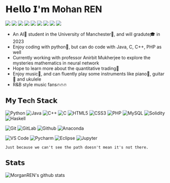 𝗛𝗲𝗹𝗹𝗼 𝗜'𝗺 Mohan REN
========
[![](https://img.shields.io/badge/-@MorganREN-%23181717?style=flat-square&logo=github)](https://github.com/MorganREN)
[![](https://img.shields.io/badge/-@MohanRen-%23181717?style=flat-square&logo=gitlab)](https://gitlab.cs.man.ac.uk/m33394mr)
[![](https://img.shields.io/badge/-ID:Ren_Mohan-%23181717?style=flat-square&logo=wechat)](https://github.com/MorganREN/MorganREN/blob/master/images/wechat.jpeg)
[![](https://img.shields.io/badge/-公众号:爱幻想的Ren-%23181717?style=flat-square&logo=wechat)]()
[![](https://img.shields.io/badge/-@MOHAN_REN-%23181717?style=flat-square&logo=linkedin)](https://www.linkedin.com/in/mohan-ren-014406200/)
[![](https://img.shields.io/badge/-@mohanren-%23181717?style=flat-square&logo=instagram)](https://www.instagram.com/mohanren/)
[![](https://img.shields.io/badge/-Email:MOHANREN@outlook.com-%23181717?style=flat-square&logo=microsoft-outlook)]()
[![](https://img.shields.io/badge/-@再看就吃了-%23181717?style=flat-square&logo=bilibili)](https://space.bilibili.com/33095332)
[![](https://img.shields.io/badge/-@Mohan_REN-%23181717?style=flat-square&logo=kaggle)](https://www.kaggle.com/mohanren)


- An AI🧠 student in the University of Manchester🏫, and will gradute🎓 in 2023
- Enjoy coding with python🐍, but can do code with Java, C, C++, PHP as well
- Currently working with professor Anirbit Mukherjee to explore the mysteries mathematics in neural network
- Hope to learn more about the quantitative trading📖
- Enjoy music🎵, and can fluently play some instruments like piano🎹, guitar🎸 and ukulele
- R&B style music fans🔥🔥🔥


𝗠𝘆 𝗧𝗲ch 𝗦𝘁𝗮𝗰𝗸
-------------
![Python](https://img.shields.io/badge/-Python-007ACC?style=flat-square&logo=python&logoColor=white)
![Java](https://img.shields.io/badge/-Java-%232c3e50?style=flat-square&logo=java)
![C++](https://img.shields.io/badge/-C++-%23333333?style=flat-square&logo=cplusplus)
![C](https://img.shields.io/badge/-C-%23EC4A3F?style=flat-square&logo=c&logoColor=ffffff)
![HTML5](https://img.shields.io/badge/-HTML5-%23E44D27?style=flat-square&logo=html5&logoColor=ffffff)
![CSS3](https://img.shields.io/badge/-CSS3-%231572B6?style=flat-square&logo=css3)
![PHP](https://img.shields.io/badge/-PHP-%23F7DF1C?style=flat-square&logo=php&logoColor=000000&labelColor=%23F7DF1C&color=%23FFCE5A)
![MySQL](https://img.shields.io/badge/-MySQL-%23CC6699?style=flat-square&logo=mysql&logoColor=ffffff)
![Solidity](https://img.shields.io/badge/-Solidity-%231a202c?style=flat-square&logo=solidity)
![Haskell](https://img.shields.io/badge/-Haskell-%231a202c?style=flat-square&logo=haskell)

![Git](https://img.shields.io/badge/-Git-%23F05032?style=flat-square&logo=git&logoColor=%23ffffff)
![GitLab](https://img.shields.io/badge/-GitLab-FCA121?style=flat-square&logo=gitlab)
![Github](https://img.shields.io/badge/-Github-FCA121?style=flat-square&logo=github)
![Anaconda](https://img.shields.io/badge/-Anaconda-%23000000?style=flat-square&logo=anaconda&&logoColor=48B0F1)

![VS Code](https://img.shields.io/badge/-VSCode-%23007ACC?style=flat-square&logo=visual-studio-code)
![Pycharm](https://img.shields.io/badge/-Pycharm-%2300C7B7?style=flat-square&logo=pycharm&logoColor=ffffff)
![Eclipse](https://img.shields.io/badge/-Eclipse-%234B32C3?style=flat-square&logo=eclipse)
![Jupyter](https://img.shields.io/badge/-JupyterNotebook-%2300C7B7?style=flat-square&logo=jupyter&logoColor=ffffff)

`Just because we can't see the path doesn't mean it's not there.`

𝗦𝘁𝗮𝘁𝘀
----

![MorganREN's github stats](https://github-readme-stats.vercel.app/api?username=MorganREN&show_icons=true&theme=apprentice)
